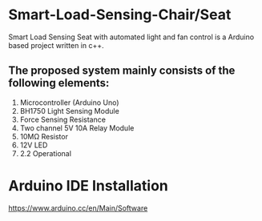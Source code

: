 # Smart-Load-Sensing-Chair/Seat
Smart Load Sensing Seat with automated light and fan control is a Arduino based project written in c++.
## The proposed system mainly consists of the following elements:
1. Microcontroller (Arduino Uno)
2. BH1750 Light Sensing Module
3. Force Sensing Resistance
4. Two channel 5V 10A Relay Module
5. 10MΩ Resistor
6. 12V LED
7. 2.2 Operational

# Arduino IDE Installation
https://www.arduino.cc/en/Main/Software
